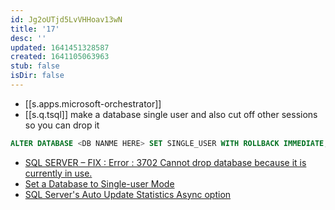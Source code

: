 ```yaml
---
id: Jg2oUTjd5LvVHHoav13wN
title: '17'
desc: ''
updated: 1641451328587
created: 1641105063963
stub: false
isDir: false
---
```


- [[s.apps.microsoft-orchestrator]]  
- [[s.q.tsql]] make a database single user and also cut off other sessions so you can drop it
  
```sql
ALTER DATABASE <DB NANME HERE> SET SINGLE_USER WITH ROLLBACK IMMEDIATE;
```
  
- [SQL SERVER – FIX : Error : 3702 Cannot drop database because it is currently in use.][1]
- [Set a Database to Single-user Mode][2]
- [SQL Server's Auto Update Statistics Async option][3]


[1]: https://blog.sqlauthority.com/2007/12/07/sql-server-fix-error-3702-cannot-drop-database-because-it-is-currently-in-use/
[2]: https://docs.microsoft.com/en-us/sql/relational-databases/databases/set-a-database-to-single-user-mode?view=sql-server-ver15
[3]: https://www.mssqltips.com/sqlservertip/2904/sql-servers-auto-update-statistics-async-option/
